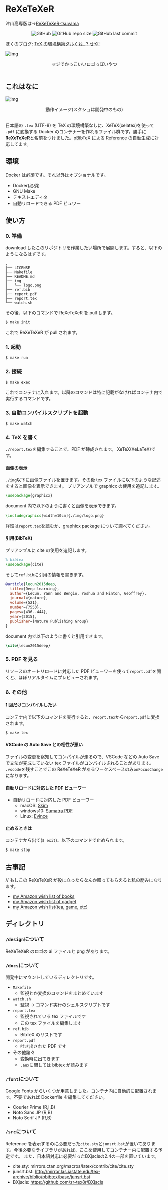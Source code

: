 # ReXeTeXeR

津山高専版は→[ReXeTeXeR-tsuyama](https://github.com/Terfno/ReXeTeXeR-tsuyama)

<div style="text-align:center;">

![GitHub](https://img.shields.io/github/license/terfno/rexetexer) ![GitHub repo size](https://img.shields.io/github/repo-size/terfno/rexetexer) ![GitHub last commit](https://img.shields.io/github/last-commit/terfno/rexetexer)

</div>

ぼくのブログ: [TeX の環境構築ダルくね…? せや!](https://medium.com/@terfno/b9892d0d343c?)

![img](./design/logo.png)

<div style="text-align:center;">マジでかっこいいロゴっぽいやつ</div><br>

## これはなに

![img](design/img.png)

<div style="text-align:center;">動作イメージ(スクショは開発中のもの)</div><br>

日本語の `.tex` (UTF-8) を TeX の環境構築なしに、XeTeX(xelatex)を使って `.pdf` に変換する Docker のコンテナーを作れるファイル群です。勝手に**ReXeTeXeR**と名前をつけました。pBibTeX による Reference の自動生成に対応してます。


## 環境

Docker は必須です。それ以外はオプショナルです。

- Docker(必須)
- GNU Make
- テキストエディタ
- 自動リロードできる PDF ビュワー

## 使い方

### 0. 準備

download したこのリポジトリを作業したい場所で展開します。すると、以下のようになるはずです。

```
.
├── LICENSE
├── Makefile
├── README.md
├── img
│   └── logo.png
├── ref.bib
├── report.pdf
├── report.tex
└── watch.sh
```

その後、以下のコマンドで ReXeTeXeR を pull します。

```sh
$ make init
```

これで ReXeTeXeR が pull されます。

### 1. 起動

```sh
$ make run
```

### 2. 接続

```sh
$ make exec
```

これでコンテナに入れます。以降のコマンドは特に記載がなければコンテナ内で実行するコマンドです。

### 3. 自動コンパイルスクリプトを起動

```sh
$ make watch
```

### 4. TeX を書く

`./report.tex`を編集することで、PDF が錬成されます。
XeTeX(XeLaTeX)です。

#### 画像の表示

`./img`以下に画像ファイルを置きます。その後 tex ファイルに以下のような記述をすると画像を表示できます。
プリアンブルで graphicx の使用を追記します。

```tex
\usepackage{graphicx}
```

document 内で以下のように書くと画像を表示できます。

```tex
\includegraphics[width=10cm]{./img/logo.png}
```

詳細は`report.tex`を読むか、graphicx package について調べてください。

#### 引用(BibTeX)

プリアンブルに cite の使用を追記します。

```tex
% bibtex
\usepackage{cite}
```

そして`ref.bib`に引用の情報を書きます。

```bib
@article{lecun2015deep,
  title={Deep learning},
  author={LeCun, Yann and Bengio, Yoshua and Hinton, Geoffrey},
  journal={nature},
  volume={521},
  number={7553},
  pages={436--444},
  year={2015},
  publisher={Nature Publishing Group}
}
```

document 内で以下のように書くと引用できます。

```tex
\cite{lecun2015deep}
```

### 5. PDF を見る

リソースのオートリロードに対応した PDF ビューワーを使って`report.pdf`を開くと、ほぼリアルタイムにプレビューされます。

### 6. その他

#### 1 回だけコンパイルしたい

コンテナ内で以下のコマンドを実行すると、`reoprt.tex`から`report.pdf`に変換されます。

```sh
$ make tex
```

#### VSCode の Auto Save との相性が悪い

ファイルの変更を察知してコンパイルが走るので、VSCode などの Auto Save で文法が完成していない tex ファイルがコンパイルされることがあります。
`.vscode`を残すことでこの ReXeTeXeR があるワークスペースのみ`onFocusChange`になります。

#### 自動リロードに対応した PDF ビューワー

- 自動リロードに対応した PDF ビューワー
  - macOS: [Skim](https://skim-app.sourceforge.io/)
  - windows10: [Sumatra PDF](https://www.sumatrapdfreader.org/)
  - Linux: [Evince](https://wiki.gnome.org/Apps/Evince)

#### 止めるときは

コンテナから出て(`$ exit`)、以下のコマンドで止められます。

```sh
$ make stop
```

## 古事記

// もしこの ReXeTeXeR が役に立ったらなんか贈ってもらえると私の励みになります。

- [my Amazon wish list of books](https://www.amazon.co.jp/hz/wishlist/ls/3F249ZYIVVASC/ref=nav_wishlist_lists_2?_encoding=UTF8&type=wishlist)
- [my Amazon wish list of gadget](https://www.amazon.co.jp/hz/wishlist/ls/21AZUN2VWHY3C/ref=nav_wishlist_lists_3?_encoding=UTF8&type=wishlist)
- [my Amazon wish list(tea, game, etc)](https://www.amazon.co.jp/hz/wishlist/ls/27B0W5F7BN0VF/ref=nav_wishlist_lists_4?_encoding=UTF8&type=wishlist)

## ディレクトリ

### `/design`について

ReXeTeXeR のロゴの ai ファイルと png があります。

### `/docs`について

開発中にマウントしているディレクトリです。

- `Makefile`
  - 監視とか変換のコマンドをまとめています
- `watch.sh`
  - 監視 → コマンド実行のシェルスクリプトです
- `report.tex`
  - 監視されている tex ファイルです
  - この tex ファイルを編集します
- `ref.bib`
  - BibTeX のリストです
- `report.pdf`
  - 吐き出された PDF です
- その他諸々
  - 変換時に出てきます
  - `.aux`に関しては bibtex が読みます

### `/font`について

Google Fonts からいくつか用意しました。コンテナ内に自動的に配置されます。不要であれば Dockerfile を編集してください。

- Courier Prime (R,I,B)
- Noto Sans JP (R,B)
- Noto Serif JP (R,B)

### `/src`について

Reference を表示するのに必要だった`cite.sty`と`junsrt.bst`が置いてあります。今後必要なライブラリがあれば、ここを使用してコンテナー内に配置する予定です。
また、日本語対応に必要だったBXjsclsの2.4の一部を置いています。

- cite.sty: mirrors.ctan.org/macros/latex/contrib/cite/cite.sty
- junsrt.bst: http://mirror.las.iastate.edu/tex-archive/biblio/pbibtex/base/junsrt.bst
- BXjscls: https://github.com/zr-tex8r/BXjscls
